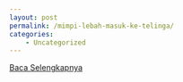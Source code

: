 ```yaml
---
layout: post
permalink: /mimpi-lebah-masuk-ke-telinga/
categories:
    - Uncategorized
---
```


[Baca Selengkapnya](/10)
